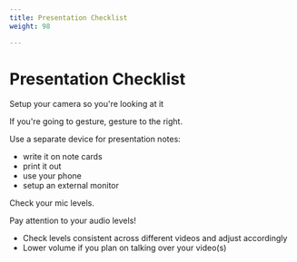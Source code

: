 ```yaml
---
title: Presentation Checklist
weight: 98

---
```


# Presentation Checklist

Setup your camera so you're looking at it

If you're going to gesture, gesture to the right.

Use a separate device for presentation notes:
- write it on note cards
- print it out
- use your phone
- setup an external monitor

Check your mic levels.

Pay attention to your audio levels!
- Check levels consistent across different videos and adjust accordingly
- Lower volume if you plan on talking over your video(s)
